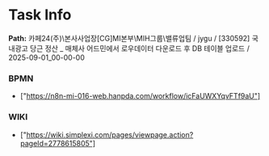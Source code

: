 # Task Info

**Path:** 카페24(주)\본사사업장\[CG]MI본부\MIH그룹\밸류업팀 / jygu / [330592] 국내광고 당근 정산 _ 매체사 어드민에서 로우데이터 다운로드 후 DB 테이블 업로드 / 2025-09-01_00-00-00

### BPMN
- ["https://n8n-mi-016-web.hanpda.com/workflow/icFaUWXYqvFTf9aU"]

### WIKI
- ["https://wiki.simplexi.com/pages/viewpage.action?pageId=2778615805"]

